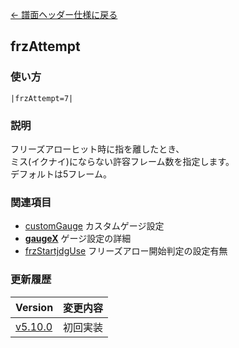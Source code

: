[← 譜面ヘッダー仕様に戻る](dos_header.html)
## frzAttempt
### 使い方
```
|frzAttempt=7|
```
### 説明
フリーズアローヒット時に指を離したとき、  
ミス(イクナイ)にならない許容フレーム数を指定します。  
デフォルトは5フレーム。  

### 関連項目
- [customGauge](dos-h0053-customGauge.html)  カスタムゲージ設定
- [**gaugeX**](dos-h0022-gaugeX.html)  ゲージ設定の詳細
- [frzStartjdgUse](dos-h0037-frzStartjdgUse.html)  フリーズアロー開始判定の設定有無

### 更新履歴

|Version|変更内容|
|----|----|
|[v5.10.0](https://github.com/cwtickle/danoniplus/releases/tag/v5.10.0)|初回実装|